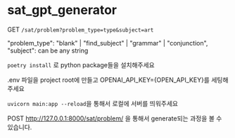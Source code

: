 # sat_gpt_generator

GET `/sat/problem?problem_type=type&subject=art`

  "problem_type": "blank" | "find_subject" | "grammar" | "conjunction",
  "subject": can be any string

`poetry install` 로 python package들을 설치해주세요

.env 파일을 project root에 만들고 OPENAI_API_KEY={OPEN_API_KEY}를 세팅해주세요

`uvicorn main:app --reload`을 통해서 로컬에 서버를 띄워주세요

POST http://127.0.0.1:8000/sat/problem/ 을 통해서 generate되는 과정을 볼 수 있습니다.
